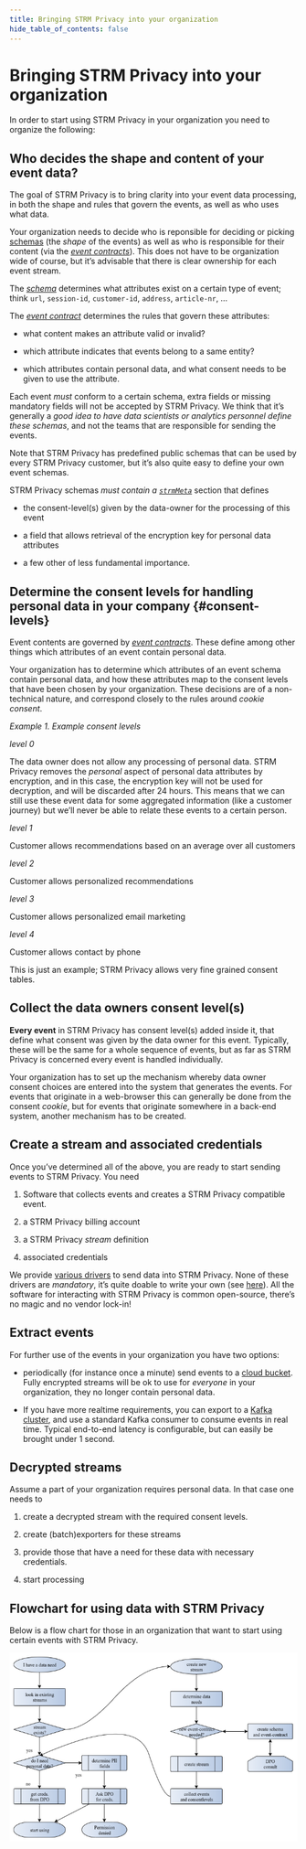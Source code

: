 ```yaml
---
title: Bringing STRM Privacy into your organization
hide_table_of_contents: false
---
```


# Bringing STRM Privacy into your organization

In order to start using STRM Privacy in your organization you need to
organize the following:

## Who decides the shape and content of your event data?

The goal of STRM Privacy is to bring clarity into your event data
processing, in both the shape and rules that govern the events, as well
as who uses what data.

Your organization needs to decide who is reponsible for deciding or
picking [schemas](/02-concepts/02-data-contracts/01-schemas-and-contracts.md#schema) (the
*shape* of the events) as well as who is responsible for their content
(via the [*event
contracts*](/02-concepts/02-data-contracts/01-schemas-and-contracts.md#contract)). This does
not have to be organization wide of course, but it’s advisable that
there is clear ownership for each event stream.

The [*schema*](/02-concepts/02-data-contracts/01-schemas-and-contracts.md#schema) determines
what attributes exist on a certain type of event; think `url`,
`session-id`, `customer-id`, `address`, `article-nr`, …

The [*event contract*](/02-concepts/02-data-contracts/01-schemas-and-contracts.md#contract)
determines the rules that govern these attributes:

-   what content makes an attribute valid or invalid?

-   which attribute indicates that events belong to a same entity?

-   which attributes contain personal data, and what consent needs to be
    given to use the attribute.

Each event *must* conform to a certain schema, extra fields or missing
mandatory fields will not be accepted by STRM Privacy. We think that
it’s generally a *good idea to have data scientists or analytics
personnel define these schemas*, and not the teams that are responsible
for sending the events.

Note that STRM Privacy has predefined public schemas that can be used by
every STRM Privacy customer, but it’s also quite easy to define your own
event schemas.

STRM Privacy schemas *must contain a
[`strmMeta`](/02-concepts/02-data-contracts/03-strm-meta.md)* section that defines

-   the consent-level(s) given by the data-owner for the processing of
    this event

-   a field that allows retrieval of the encryption key for personal
    data attributes

-   a few other of less fundamental importance.

## Determine the consent levels for handling personal data in your company {#consent-levels}

Event contents are governed by [*event
contracts*](/02-concepts/02-data-contracts/01-schemas-and-contracts.md#contract). These define
among other things which attributes of an event contain personal data.

Your organization has to determine which attributes of an event schema
contain personal data, and how these attributes map to the consent
levels that have been chosen by your organization. These decisions are
of a non-technical nature, and correspond closely to the rules around
*cookie consent*.

_Example 1. Example consent levels_
<div class="boxBorder">
<i>level 0</i>

The data owner does not allow any processing of personal data. STRM
Privacy removes the *personal* aspect of personal data attributes by
encryption, and in this case, the encryption key will not be used for
decryption, and will be discarded after 24 hours. This means that we can
still use these event data for some aggregated information (like a
customer journey) but we’ll never be able to relate these events to a
certain person.

<i>level 1</i>

Customer allows recommendations based on an average over all customers

<i>level 2</i>

Customer allows personalized recommendations

<i>level 3</i>  

Customer allows personalized email marketing

<i>level 4</i>  

Customer allows contact by phone

This is just an example; STRM Privacy allows very fine grained consent
tables.
</div>

## Collect the data owners consent level(s)

**Every event** in STRM Privacy has consent level(s) added inside it,
that define what consent was given by the data owner for this event.
Typically, these will be the same for a whole sequence of events, but as
far as STRM Privacy is concerned every event is handled individually.

Your organization has to set up the mechanism whereby data owner consent
choices are entered into the system that generates the events. For
events that originate in a web-browser this can generally be done from
the consent *cookie*, but for events that originate somewhere in a
back-end system, another mechanism has to be created.

## Create a stream and associated credentials

Once you’ve determined all of the above, you are ready to start sending
events to STRM Privacy. You need

1.  Software that collects events and creates a STRM Privacy compatible
    event.

2.  a STRM Privacy billing account

3.  a STRM Privacy *stream* definition

4.  associated credentials

We provide [various drivers](/03-quickstart/01-streaming/full-example.md) to send data
into STRM Privacy. None of these drivers are *mandatory*, it’s quite
doable to write your own (see [here](/03-quickstart/01-streaming/sending-curl.md)).
All the software for interacting with STRM Privacy is common
open-source, there’s no magic and no vendor lock-in!

## Extract events

For further use of the events in your organization you have two options:

-   periodically (for instance once a minute) send events to a [cloud bucket](/03-quickstart/02-batch/batch-exporter.md). Fully encrypted streams will
    be ok to use for *everyone* in your organization, they no longer
    contain personal data.

-   If you have more realtime requirements, you can export to a [Kafka cluster](/03-quickstart/01-streaming/exporting-kafka.md), and use a standard Kafka
    consumer to consume events in real time. Typical end-to-end latency
    is configurable, but can easily be brought under 1 second.

## Decrypted streams

Assume a part of your organization requires personal data. In that case
one needs to

1.  create a decrypted stream with the required consent levels.

2.  create (batch)exporters for these streams

3.  provide those that have a need for these data with necessary
    credentials.

4.  start processing

## Flowchart for using data with STRM Privacy

Below is a flow chart for those in an organization that want to start
using certain events with STRM Privacy.

![Using event data](images/flowchart.png)
